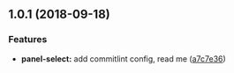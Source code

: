 <a name="1.0.1"></a>
## 1.0.1 (2018-09-18)


### Features

* **panel-select:** add commitlint config, read me ([a7c7e36](https://github.com/petkit-io/ngx-material-panel-select/commit/a7c7e36))



